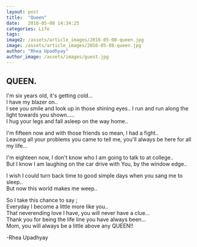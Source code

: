 ```yaml
---
layout: post
title:  "Queen"
date:   2016-05-08 14:34:25
categories: Life
tags: 
image2: /assets/article_images/2016-05-08-queen.jpg
image: /assets/article_images/2016-05-08-queen.jpg
author: "Rhea Upadhyay"
author_image: /assets/images/guest.jpg
---
```

<h2>QUEEN.</h2> 
<p>I'm six years old, it's getting cold... <br>
I have my blazer on..<br>
I see you smile and look up in those shining eyes.. I run and run along the light towards you shown.....<br>
I hug your legs and fall asleep on the way home..</p>

<p>I'm fifteen now and with those friends so mean, I had a fight..<br>
Leaving all your problems you came to tell me, you'll always be here for all my life...</p>

<p>I'm eighteen now, I don't know who I am going to talk to at college..<br>
But I know I am laughing on the car drive with You, by the window edge..</p>

<p>I wish I could turn back time to good simple days when you sang me to sleep..<br>
But now this world makes me weep..</p>

<p>So I take this chance to say ; <br>
Everyday I become a little more like you..<br>
That neverending love I have, you will never have a clue...<br>
Thank you for being the life line you have always been...<br>
Mom, you will always be a little above any QUEEN!!</p>

<p>-Rhea Upadhyay</p>
